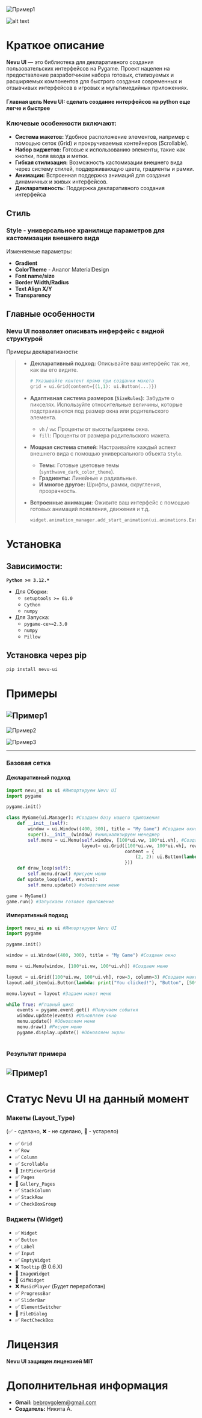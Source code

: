 ![Пример1](assets/title.png)

![alt text](https://img.shields.io/badge/License:-MIT-orange.svg)



# Краткое описание
**Nevu UI** — это библиотека для декларативного создания пользовательских интерфейсов на Pygame. Проект нацелен на предоставление разработчикам набора готовых, стилизуемых и расширяемых компонентов для быстрого создания современных и отзывчивых интерфейсов в игровых и мультимедийных приложениях.

#### Главная цель Nevu UI: сделать создание интерфейсов на python еще легче и быстрее

### Ключевые особенности включают:
*   **Система макетов:** Удобное расположение элементов, например с помощью сеток (Grid) и прокручиваемых контейнеров (Scrollable).
*   **Набор виджетов:** Готовые к использованию элементы, такие как кнопки, поля ввода и метки.
*   **Гибкая стилизация:** Возможность кастомизации внешнего вида через систему стилей, поддерживающую цвета, градиенты и рамки.
*   **Анимации:** Встроенная поддержка анимаций для создания динамичных и живых интерфейсов.
*   **Декларативность:** Поддержка декларативного создания интерфейса

## Стиль

### Style - универсальное хранилище параметров для кастомизации внешнего вида
Изменяемые параметры:

* **Gradient** 
* **ColorTheme** - Аналог MaterialDesign
* **Font name/size**
* **Border Width/Radius**
* **Text Align X/Y**
* **Transparency**

## Главные особенности

### Nevu UI позволяет описивать инферфейс с видной структурой

Примеры декларативности:
> *   **Декларативный подход:** Описывайте ваш интерфейс так же, как вы его видите.
>     ```python
>     # Указывайте контент прямо при создании макета
>     grid = ui.Grid(content={(1,1): ui.Button(...)})
>     ```
>
> *   **Адаптивная система размеров (`SizeRules`):** Забудьте о пикселях. Используйте относительные величины, которые подстраиваются под размер окна или родительского элемента.
>     *   `vh` / `vw`: Проценты от высоты/ширины окна.
>     *   `fill`: Проценты от размера родительского макета.
> *   **Мощная система стилей:** Настраивайте каждый аспект внешнего вида с помощью универсального объекта `Style`.
>     *   **Темы:** Готовые цветовые темы (`synthwave_dark_color_theme`).
>     *   **Градиенты:** Линейные и радиальные.
>     *   **И многое другое:** Шрифты, рамки, скругления, прозрачность.
>
> *   **Встроенные анимации:** Оживите ваш интерфейс с помощью готовых анимаций появления, движения и т.д.
>     ```python
>     widget.animation_manager.add_start_animation(ui.animations.EaseOut(...))
>     ```
  
# Установка
  ## Зависимости:
  **```Python >= 3.12.*```**
  * Для Сборки:
    * ```setuptools >= 61.0```
    * ```Cython```
    * ```numpy```
  * Для Запуска:
    * ```pygame-ce>=2.3.0``` 
    * ```numpy```
    * ```Pillow```
 ## Установка через pip
 ```python 
 pip install nevu-ui
 ```

# Примеры
![Пример1](assets/test_grid.png)
---
![Пример2](assets/test_main.png)

![Пример3](assets/showcase.gif)

---
### Базовая сетка
#### Декларативный подход
```python
import nevu_ui as ui #Импортируем Nevu UI
import pygame

pygame.init()

class MyGame(ui.Manager): #Создаем базу нашего приложения
    def __init__(self):
        window = ui.Window((400, 300), title = "My Game") #Создаем окно
        super().__init__(window) #инициализируем менеджер
        self.menu = ui.Menu(self.window, [100*ui.vw, 100*ui.vh], #Создаем меню
                            layout= ui.Grid([100*ui.vw, 100*ui.vh], row=3, column=3, #Создаем макет grid
                                            content = { 
                                                (2, 2): ui.Button(lambda: print("You clicked!"), "Button", [50*ui.fill,33*ui.fill]) #Создаем кнопку
                                            }))
    def draw_loop(self):
        self.menu.draw() #рисуем меню
    def update_loop(self, events):
        self.menu.update() #обновляем меню

game = MyGame()
game.run() #Запускаем готовое приложение
```
#### Императивный подход
```python
import nevu_ui as ui #Импортируем Nevu UI
import pygame

pygame.init()

window = ui.Window((400, 300), title = "My Game") #Создаем окно

menu = ui.Menu(window, [100*ui.vw, 100*ui.vh]) #Создаем меню

layout = ui.Grid([100*ui.vw, 100*ui.vh], row=3, column=3) #Создаем макет grid
layout.add_item(ui.Button(lambda: print("You clicked!"), "Button", [50*ui.fill,33*ui.fill]), x = 2, y = 2) #Создаем кнопку

menu.layout = layout #Задаем макет меню

while True: #Главный цикл
    events = pygame.event.get() #Получаем события
    window.update(events) #Обновляем окно
    menu.update() #Обновляем меню
    menu.draw() #Рисуем меню
    pygame.display.update() #Обновляем экран
    
```


### Результат примера
![Пример1](assets/result.png)
---
# Статус Nevu UI на данный момент

### **Макеты (Layout_Type)**

(✅ - сделано, ❌ - не сделано, 💾 - устарело)

*   ✅ `Grid`
*   ✅ `Row`
*   ✅ `Column`
*   ✅ `Scrollable`
*   💾 `IntPickerGrid`
*   ✅ `Pages`
*   💾 `Gallery_Pages`
*   ✅ `StackColumn`
*   ✅ `StackRow`
*   ✅ `CheckBoxGroup`

### **Виджеты (Widget)**

*   ✅ `Widget`
*   ✅ `Button`
*   ✅ `Label`
*   ✅ `Input`
*   ✅ `EmptyWidget`
*   ❌ `Tooltip` (В 0.6.X)
*   💾 `ImageWidget`
*   💾 `GifWidget`
*   ❌ `MusicPlayer` (Будет переработан)
*   ✅ `ProgressBar`
*   ✅ `SliderBar`
*   ✅ `ElementSwitcher`
*   💾 `FileDialog`
*   ✅ `RectCheckBox`

# Лицензия

**Nevu UI защищен лицензией MIT**

# Дополнительная информация

* **Gmail:** bebrovgolem@gmail.com
* **Создатель:** Никита А.